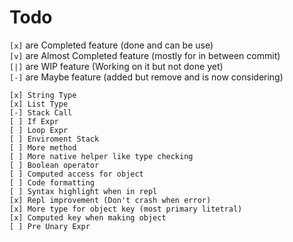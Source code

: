 # Todo

`[x]` are Completed feature (done and can be use) <br/>
`[v]` are Almost Completed feature (mostly for in between commit) <br/>
`[|]` are WIP feature (Working on it but not done yet) <br/>
`[-]` are Maybe feature (added but remove and is now considering)

```
[x] String Type
[x] List Type
[-] Stack Call
[ ] If Expr
[ ] Loop Expr
[ ] Enviroment Stack
[ ] More method
[ ] More native helper like type checking
[ ] Boolean operator
[ ] Computed access for object
[ ] Code formatting
[ ] Syntax highlight when in repl
[x] Repl improvement (Don't crash when error)
[x] More type for object key (most primary litetral)
[x] Computed key when making object
[ ] Pre Unary Expr
```
